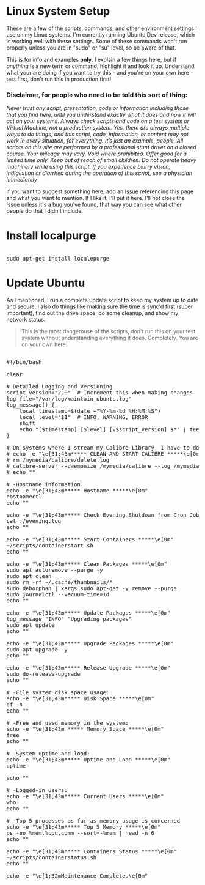 
# Linux System Setup

These are a few of the scripts, commands, and other environment settings I use on my Linux systems. I'm currently running Ubuntu Dev release, which is working well with these settings. Some of these commands won't run properly unless you are in "sudo" or "su" level, so be aware of that.

This is for info and examples **only**. I explain a few things here, but if *anything* is a new term or command, highlight it and look it up. Understand what your are doing if you want to try this - and you're on your own here - test first, don't run this in production first! 

### Disclaimer, for people who need to be told this sort of thing: 

*Never trust any script, presentation, code or information including those that you find here, until you understand exactly what it does and how it will act on your systems. Always check scripts and code on a test system or Virtual Machine, not a production system. Yes, there are always multiple ways to do things, and this script, code, information, or content may not work in every situation, for everything. It’s just an example, people. All scripts on this site are performed by a professional stunt driver on a closed course. Your mileage may vary. Void where prohibited. Offer good for a limited time only. Keep out of reach of small children. Do not operate heavy machinery while using this script. If you experience blurry vision, indigestion or diarrhea during the operation of this script, see a physician immediately*

If you want to suggest something here, add an [Issue](https://docs.github.com/en/issues/tracking-your-work-with-issues/creating-an-issue) referencing this page and what you want to mention. If I like it, I'll put it here. I'll not close the Issue unless it's a bug you've found, that way you can see what other people do that I didn't include. 

# Install localpurge 

<pre> 
sudo apt-get install localepurge 
</pre>

# Update Ubuntu
As I mentioned, I run a complete update script to keep my system up to date and secure. I also do things like making sure the time is sync'd first (super important), find out the drive space, do some cleanup, and show my network status. 

> This is the most dangerouse of the scripts, don't run this on your test system without understanding everything it does. Completely. You are on your own here.

<pre> 
#!/bin/bash

clear

# Detailed Logging and Versioning
script_version="2.0"  # Increment this when making changes
log_file="/var/log/maintain_ubuntu.log"
log_message() {
    local timestamp=$(date +"%Y-%m-%d %H:%M:%S")
    local level="$1"  # INFO, WARNING, ERROR
    shift
    echo "[$timestamp] [$level] [v$script_version] $*" | tee -a "$log_file"
}

# On systems where I stream my Calibre Library, I have to do a bit of maintenance here...
# echo -e "\e[31;43m***** CLEAN AND START CALIBRE *****\e[0m"
# rm /mymedia/calibre/delete.log
# calibre-server --daemonize /mymedia/calibre --log /mymedia/calibre/delete.log --enable-local-write /mymedia/calibre
# echo ""

# -Hostname information:
echo -e "\e[31;43m***** Hostname *****\e[0m"
hostnamectl
echo ""

echo -e "\e[31;43m***** Check Evening Shutdown from Cron Job *****\e[0m"
cat ./evening.log
echo ""

echo -e "\e[31;43m***** Start Containers *****\e[0m"
~/scripts/containerstart.sh
echo ""

echo -e "\e[31;43m***** Clean Packages *****\e[0m"
sudo apt autoremove --purge -y
sudo apt clean
sudo rm -rf ~/.cache/thumbnails/*
sudo deborphan | xargs sudo apt-get -y remove --purge
sudo journalctl --vacuum-time=1d
echo ""

echo -e "\e[31;43m***** Update Packages *****\e[0m"
log_message "INFO" "Upgrading packages"
sudo apt update
echo ""

echo -e "\e[31;43m***** Upgrade Packages *****\e[0m"
sudo apt upgrade -y
echo ""

echo -e "\e[31;43m***** Release Upgrade *****\e[0m"
sudo do-release-upgrade
echo ""

# -File system disk space usage:
echo -e "\e[31;43m***** Disk Space *****\e[0m"
df -h
echo ""

# -Free and used memory in the system:
echo -e "\e[31;43m ***** Memory Space *****\e[0m"
free
echo ""

# -System uptime and load:
echo -e "\e[31;43m***** Uptime and Load *****\e[0m"
uptime

echo ""

# -Logged-in users:
echo -e "\e[31;43m***** Current Users *****\e[0m"
who
echo ""

# -Top 5 processes as far as memory usage is concerned
echo -e "\e[31;43m***** Top 5 Memory *****\e[0m"
ps -eo %mem,%cpu,comm --sort=-%mem | head -n 6
echo ""

echo -e "\e[31;43m***** Containers Status *****\e[0m"
~/scripts/containerstatus.sh
echo ""

echo -e "\e[1;32mMaintenance Complete.\e[0m"


</pre>
